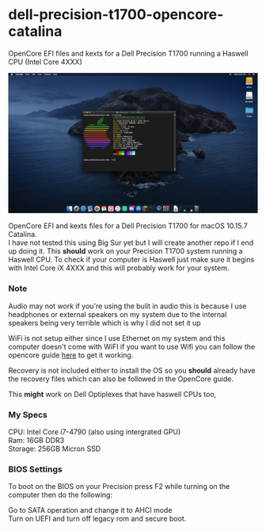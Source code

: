 # dell-precision-t1700-opencore-catalina
OpenCore EFI files and kexts for a Dell Precision T1700 running a Haswell CPU (Intel Core 4XXX)

![neofetch](https://github.com/cube-builder/dell-precision-t1700-opencore-catalina/blob/main/Screen%20Shot%202021-08-18%20at%208.24.08%20PM.png?raw=true)

OpenCore EFI and kexts files for a Dell Precision T1700 for macOS 10.15.7 Catalina.
<br>
I have not tested this using Big Sur yet but I will create another repo if I end up doing it.
This **should** work on your Precision T1700 system running a Haswell CPU. To check if your computer is Haswell just make sure it begins with Intel Core iX 4XXX and this will probably work for your system.

### Note
Audio may not work if you're using the bulit in audio this is because I use headphones or external speakers on my system due to the internal speakers being very terrible which is why I did not set it up

WiFi is not setup either since I use Ethernet on my system and this computer doesn't come with WiFI if you want to use Wifi you can follow the opencore guide <a href="https://dortania.github.io/OpenCore-Install-Guide/ktext.html#wifi-and-bluetooth">here</a> to get it working.

Recovery is not included either to install the OS so you **should** already have the recovery files which can also be followed in the OpenCore guide.

This **might** work on Dell Optiplexes that have haswell CPUs too,

### My Specs
CPU: Intel Core i7-4790 (also using intergrated GPU)
<br>
Ram: 16GB DDR3
<br>
Storage: 256GB Micron SSD


### BIOS Settings
To boot on the BIOS on your Precision press F2 while turning on the computer then do the following:

Go to SATA operation and change it to AHCI mode
<br>
Turn on UEFI and turn off legacy rom and secure boot.


